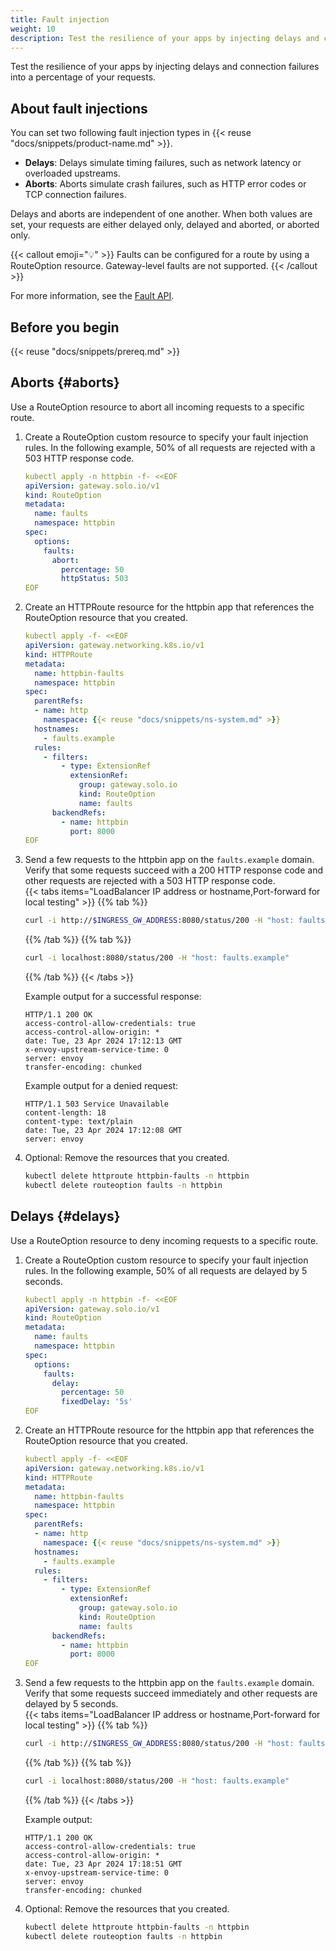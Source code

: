 ```yaml
---
title: Fault injection
weight: 10
description: Test the resilience of your apps by injecting delays and connection failures into a percentage of your requests.
---
```

Test the resilience of your apps by injecting delays and connection failures into a percentage of your requests.

## About fault injections

You can set two following fault injection types in {{< reuse "docs/snippets/product-name.md" >}}. 

* **Delays**: Delays simulate timing failures, such as network latency or overloaded upstreams.
* **Aborts**: Aborts simulate crash failures, such as HTTP error codes or TCP connection failures. 

Delays and aborts are independent of one another. When both values are set, your requests are either delayed only, delayed and aborted, or aborted only.

{{< callout emoji="💡" >}}
Faults can be configured for a route by using a RouteOption resource. Gateway-level faults are not supported.
{{< /callout >}}

For more information, see the [Fault API](/docs/reference/api/fault/).

## Before you begin

{{< reuse "docs/snippets/prereq.md" >}}

## Aborts {#aborts}
   
Use a RouteOption resource to abort all incoming requests to a specific route. 

1. Create a RouteOption custom resource to specify your fault injection rules. In the following example, 50% of all requests are rejected with a 503 HTTP response code.  
   ```yaml
   kubectl apply -n httpbin -f- <<EOF
   apiVersion: gateway.solo.io/v1
   kind: RouteOption
   metadata:
     name: faults
     namespace: httpbin
   spec:
     options:
       faults:
         abort:
           percentage: 50
           httpStatus: 503
   EOF
   ```

2. Create an HTTPRoute resource for the httpbin app that references the RouteOption resource that you created. 
   ```yaml
   kubectl apply -f- <<EOF
   apiVersion: gateway.networking.k8s.io/v1
   kind: HTTPRoute
   metadata:
     name: httpbin-faults
     namespace: httpbin
   spec:
     parentRefs:
     - name: http
       namespace: {{< reuse "docs/snippets/ns-system.md" >}}
     hostnames:
       - faults.example
     rules:
       - filters:
           - type: ExtensionRef
             extensionRef:
               group: gateway.solo.io
               kind: RouteOption
               name: faults
         backendRefs:
           - name: httpbin
             port: 8000
   EOF
   ```

3. Send a few requests to the httpbin app on the `faults.example` domain. Verify that some requests succeed with a 200 HTTP response code and other requests are rejected with a 503 HTTP response code.  
   {{< tabs items="LoadBalancer IP address or hostname,Port-forward for local testing" >}}
   {{% tab %}}
   ```sh
   curl -i http://$INGRESS_GW_ADDRESS:8080/status/200 -H "host: faults.example:8080"
   ```
   {{% /tab %}}
   {{% tab  %}}
   ```sh
   curl -i localhost:8080/status/200 -H "host: faults.example"
   ```
   {{% /tab %}}
   {{< /tabs >}}

   Example output for a successful response: 
   ```
   HTTP/1.1 200 OK
   access-control-allow-credentials: true
   access-control-allow-origin: *
   date: Tue, 23 Apr 2024 17:12:13 GMT
   x-envoy-upstream-service-time: 0
   server: envoy
   transfer-encoding: chunked
   ```
   
   Example output for a denied request: 
   ```
   HTTP/1.1 503 Service Unavailable
   content-length: 18
   content-type: text/plain
   date: Tue, 23 Apr 2024 17:12:08 GMT
   server: envoy
   ```

4. Optional: Remove the resources that you created. 
   ```sh
   kubectl delete httproute httpbin-faults -n httpbin
   kubectl delete routeoption faults -n httpbin
   ```

## Delays {#delays}

Use a RouteOption resource to deny incoming requests to a specific route. 

1. Create a RouteOption custom resource to specify your fault injection rules. In the following example, 50% of all requests are delayed by 5 seconds.  
   ```yaml
   kubectl apply -n httpbin -f- <<EOF
   apiVersion: gateway.solo.io/v1
   kind: RouteOption
   metadata:
     name: faults
     namespace: httpbin
   spec:
     options:
       faults:
         delay:
           percentage: 50
           fixedDelay: '5s'
   EOF
   ```

2. Create an HTTPRoute resource for the httpbin app that references the RouteOption resource that you created. 
   ```yaml
   kubectl apply -f- <<EOF
   apiVersion: gateway.networking.k8s.io/v1
   kind: HTTPRoute
   metadata:
     name: httpbin-faults
     namespace: httpbin
   spec:
     parentRefs:
     - name: http
       namespace: {{< reuse "docs/snippets/ns-system.md" >}}
     hostnames:
       - faults.example
     rules:
       - filters:
           - type: ExtensionRef
             extensionRef:
               group: gateway.solo.io
               kind: RouteOption
               name: faults
         backendRefs:
           - name: httpbin
             port: 8000
   EOF
   ```

3. Send a few requests to the httpbin app on the `faults.example` domain. Verify that some requests succeed immediately and other requests are delayed by 5 seconds.   
   {{< tabs items="LoadBalancer IP address or hostname,Port-forward for local testing" >}}
   {{% tab %}}
   ```sh
   curl -i http://$INGRESS_GW_ADDRESS:8080/status/200 -H "host: faults.example:8080"
   ```
   {{% /tab %}}
   {{% tab %}}
   ```sh
   curl -i localhost:8080/status/200 -H "host: faults.example"
   ```
   {{% /tab %}}
   {{< /tabs >}}

   Example output: 
   ```
   HTTP/1.1 200 OK
   access-control-allow-credentials: true
   access-control-allow-origin: *
   date: Tue, 23 Apr 2024 17:18:51 GMT
   x-envoy-upstream-service-time: 0
   server: envoy
   transfer-encoding: chunked
   ```

4. Optional: Remove the resources that you created. 
   ```sh
   kubectl delete httproute httpbin-faults -n httpbin
   kubectl delete routeoption faults -n httpbin
   ```

